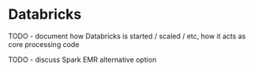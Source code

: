 # Databricks

TODO - document how Databricks is started / scaled / etc, how it acts as core processing code

TODO - discuss Spark EMR alternative option

